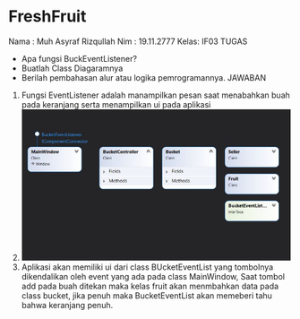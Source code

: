 # FreshFruit
Nama : Muh Asyraf Rizqullah
Nim  : 19.11.2777
Kelas: IF03
TUGAS
- Apa fungsi BuckEventListener?
- Buatlah Class Diagaramnya
- Berilah pembahasan alur atau logika pemrogramannya.
JAWABAN
1. Fungsi EventListener adalah manampilkan pesan saat menabahkan buah pada keranjang serta menampilkan ui pada aplikasi
2. ![alt text](https://github.com/Asyrafrizqullah/FreshFruit/blob/main/FreshFruit/ClassDiagram.JPG)
3. Aplikasi akan memiliki ui dari class BUcketEventList yang tombolnya dikendalikan oleh event yang ada pada class MainWindow, Saat tombol add pada buah ditekan maka kelas fruit akan menmbahkan data pada class bucket, jika penuh maka BucketEventList akan memeberi tahu bahwa keranjang penuh.
